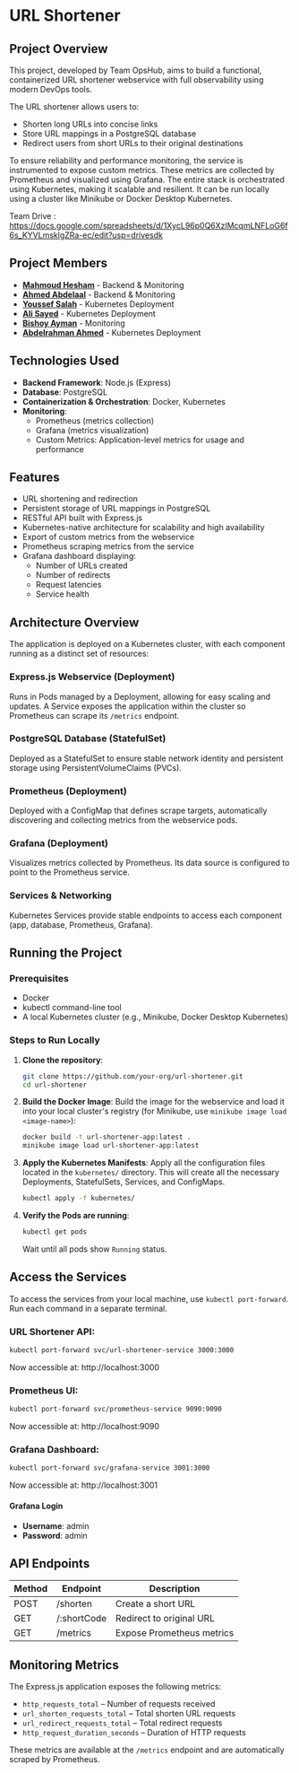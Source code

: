 # URL Shortener

## Project Overview

This project, developed by Team OpsHub, aims to build a functional, containerized URL shortener webservice with full observability using modern DevOps tools.

The URL shortener allows users to:
- Shorten long URLs into concise links
- Store URL mappings in a PostgreSQL database
- Redirect users from short URLs to their original destinations

To ensure reliability and performance monitoring, the service is instrumented to expose custom metrics. These metrics are collected by Prometheus and visualized using Grafana. The entire stack is orchestrated using Kubernetes, making it scalable and resilient. It can be run locally using a cluster like Minikube or Docker Desktop Kubernetes.

Team Drive : https://docs.google.com/spreadsheets/d/1XycL96p0Q6XzlMcqmLNFLoG6f6s_KYVLmsklgZRa-ec/edit?usp=drivesdk 

## Project Members

- **[Mahmoud Hesham](https://github.com/mahmoudhesham-gad)** - Backend & Monitoring
- **[Ahmed Abdelaal](https://github.com/ahmed-226)** - Backend & Monitoring
- **[Youssef Salah](https://github.com/youssefsalah9)** - Kubernetes Deployment
- **[Ali Sayed](https://github.com/alisayed-20)** - Kubernetes Deployment
- **[Bishoy Ayman](https://github.com/Bishoy77)** - Monitoring
- **[Abdelrahman Ahmed](https://github.com/AbdoViper23)** - Kubernetes Deployment

## Technologies Used

- **Backend Framework**: Node.js (Express)
- **Database**: PostgreSQL
- **Containerization & Orchestration**: Docker, Kubernetes
- **Monitoring**:
  - Prometheus (metrics collection)
  - Grafana (metrics visualization)
  - Custom Metrics: Application-level metrics for usage and performance

## Features

- URL shortening and redirection
- Persistent storage of URL mappings in PostgreSQL
- RESTful API built with Express.js
- Kubernetes-native architecture for scalability and high availability
- Export of custom metrics from the webservice
- Prometheus scraping metrics from the service
- Grafana dashboard displaying:
  - Number of URLs created
  - Number of redirects
  - Request latencies
  - Service health

## Architecture Overview

The application is deployed on a Kubernetes cluster, with each component running as a distinct set of resources:

### Express.js Webservice (Deployment)
Runs in Pods managed by a Deployment, allowing for easy scaling and updates. A Service exposes the application within the cluster so Prometheus can scrape its `/metrics` endpoint.

### PostgreSQL Database (StatefulSet)
Deployed as a StatefulSet to ensure stable network identity and persistent storage using PersistentVolumeClaims (PVCs).

### Prometheus (Deployment)
Deployed with a ConfigMap that defines scrape targets, automatically discovering and collecting metrics from the webservice pods.

### Grafana (Deployment)
Visualizes metrics collected by Prometheus. Its data source is configured to point to the Prometheus service.

### Services & Networking
Kubernetes Services provide stable endpoints to access each component (app, database, Prometheus, Grafana).

## Running the Project

### Prerequisites

- Docker
- kubectl command-line tool
- A local Kubernetes cluster (e.g., Minikube, Docker Desktop Kubernetes)

### Steps to Run Locally

1. **Clone the repository**:
   ```bash
   git clone https://github.com/your-org/url-shortener.git
   cd url-shortener
   ```

2. **Build the Docker Image**:
   Build the image for the webservice and load it into your local cluster's registry (for Minikube, use `minikube image load <image-name>`):
   ```bash
   docker build -t url-shortener-app:latest .
   minikube image load url-shortener-app:latest
   ```

3. **Apply the Kubernetes Manifests**:
   Apply all the configuration files located in the `kubernetes/` directory. This will create all the necessary Deployments, StatefulSets, Services, and ConfigMaps.
   ```bash
   kubectl apply -f kubernetes/
   ```

4. **Verify the Pods are running**:
   ```bash
   kubectl get pods
   ```
   Wait until all pods show `Running` status.

## Access the Services

To access the services from your local machine, use `kubectl port-forward`. Run each command in a separate terminal.

### URL Shortener API:
```bash
kubectl port-forward svc/url-shortener-service 3000:3000
```
Now accessible at: http://localhost:3000

### Prometheus UI:
```bash
kubectl port-forward svc/prometheus-service 9090:9090
```
Now accessible at: http://localhost:9090

### Grafana Dashboard:
```bash
kubectl port-forward svc/grafana-service 3001:3000
```
Now accessible at: http://localhost:3001

#### Grafana Login
- **Username**: admin
- **Password**: admin

## API Endpoints

| Method | Endpoint     | Description                |
|--------|-------------|----------------------------|
| POST   | /shorten    | Create a short URL         |
| GET    | /:shortCode | Redirect to original URL   |
| GET    | /metrics    | Expose Prometheus metrics  |

## Monitoring Metrics

The Express.js application exposes the following metrics:

- `http_requests_total` – Number of requests received
- `url_shorten_requests_total` – Total shorten URL requests
- `url_redirect_requests_total` – Total redirect requests
- `http_request_duration_seconds` – Duration of HTTP requests

These metrics are available at the `/metrics` endpoint and are automatically scraped by Prometheus.
